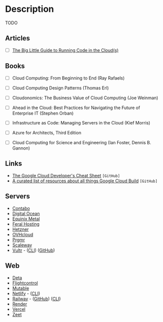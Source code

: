 # Description

TODO


## Articles

- [ ] [The Big Little Guide to Running Code in the Cloud(s)](https://sudhir.io/the-big-little-guide-to-running-code-in-the-clouds/)


## Books

- [ ] Cloud Computing: From Beginning to End (Ray Rafaels)
- [ ] Cloud Computing Design Patterns (Thomas Erl)
- [ ] Cloudonomics: The Business Value of Cloud Computing (Joe Weinman)
- [ ] Ahead in the Cloud: Best Practices for Navigating the Future of Enterprise IT (Stephen Orban)
- [ ] Infrastructure as Code: Managing Servers in the Cloud (Kief Morris)
- [ ] Azure for Architects, Third Edition
- [ ] Cloud Computing for Science and Engineering (Ian Foster, Dennis B. Gannon)


## Links

- [The Google Cloud Developer's Cheat Sheet](https://github.com/priyankavergadia/google-cloud-4-words) `[GitHub]`
- [A curated list of resources about all things Google Cloud Build](https://github.com/Timtech4u/awesome-cloudbuild) `[GitHub]`


## Servers

- [Contabo](https://contabo.com/en/)
- [Digital Ocean](https://www.digitalocean.com/)
- [Equinix Metal](https://metal.equinix.com/)
- [Feral Hosting](https://www.feralhosting.com/pricing)
- [Hetzner](https://www.hetzner.com/)
- [OVHcloud](https://www.ovh.com/world/)
- [Prgmr](https://prgmr.com/xen/)
- [Scaleway](https://www.scaleway.com/en/)
- [Vultr](https://www.vultr.com/) - ([CLI](https://github.com/vultr/vultr-cli)) ([GitHub](https://github.com/vultr))


## Web

- [Deta](https://www.deta.sh/)
- [Flightcontrol](https://flightcontrol.dev/)
- [Mutable](https://mutable.io/)
- [Netlify](https://www.netlify.com/) - ([CLI](https://github.com/netlify/cli))
- [Railway](https://railway.app/) - ([GitHub](https://github.com/railwayapp)) ([CLI](https://github.com/railwayapp/cli))
- [Render](https://render.com/)
- [Vercel](https://vercel.com)
- [Zeet](https://zeet.co/)
